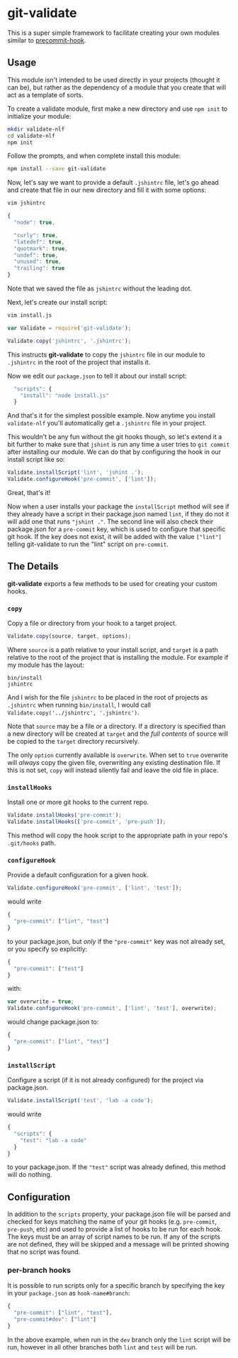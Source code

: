 # git-validate

This is a super simple framework to facilitate creating your own modules similar to [precommit-hook](https://github.com/nlf/precommit-hook).

## Usage

This module isn't intended to be used directly in your projects (thought it can be), but rather as the dependency of a module that you create that will act as a template of sorts.

To create a validate module, first make a new directory and use `npm init` to initialize your module:

```bash
mkdir validate-nlf
cd validate-nlf
npm init
```

Follow the prompts, and when complete install this module:

```bash
npm install --save git-validate
```

Now, let's say we want to provide a default `.jshintrc` file, let's go ahead and create that file in our new directory and fill it with some options:

```bash
vim jshintrc
```

```javascript
{
  "node": true,

  "curly": true,
  "latedef": true,
  "quotmark": true,
  "undef": true,
  "unused": true,
  "trailing": true
}
```

Note that we saved the file as `jshintrc` without the leading dot.

Next, let's create our install script:

```bash
vim install.js
```

```javascript
var Validate = require('git-validate');

Validate.copy('jshintrc', '.jshintrc');
```

This instructs **git-validate** to copy the `jshintrc` file in our module to `.jshintrc` in the root of the project that installs it.

Now we edit our `package.json` to tell it about our install script:

```javascript
  "scripts": {
    "install": "node install.js"
  }
```

And that's it for the simplest possible example. Now anytime you install `validate-nlf` you'll automatically get a `.jshintrc` file in your project.

This wouldn't be any fun without the git hooks though, so let's extend it a bit further to make sure that `jshint` is run any time a user tries to `git commit` after installing our module. We can do that by configuring the hook in our install script like so:

```javascript
Validate.installScript('lint', 'jshint .');
Validate.configureHook('pre-commit', ['lint']);
```

Great, that's it!

Now when a user installs your package the `installScript` method will see if they already have a script in their package.json named `lint`, if they do not it will add one that runs `"jshint ."`. The second line will also check their package.json for a `pre-commit` key, which is used to configure that specific git hook. If the key does not exist, it will be added with the value `["lint"]` telling git-validate to run the "lint" script on `pre-commit`.


## The Details

**git-validate** exports a few methods to be used for creating your custom hooks.

### `copy`

Copy a file or directory from your hook to a target project.

```javascript
Validate.copy(source, target, options);
```

Where `source` is a path relative to your install script, and `target` is a path relative to the root of the project that is installing the module. For example if my module has the layout:

```
bin/install
jshintrc
```

And I wish for the file `jshintrc` to be placed in the root of projects as `.jshintrc` when running `bin/install`, I would call `Validate.copy('../jshintrc', '.jshintrc')`.

Note that `source` may be a file *or* a directory. If a directory is specified than a new directory will be created at `target` and the *full contents* of source will be copied to the `target` directory recursively.

The only `option` currently available is `overwrite`. When set to `true` overwrite will *always* copy the given file, overwriting any existing destination file. If this is not set, `copy` will instead silently fail and leave the old file in place.


### `installHooks`

Install one or more git hooks to the current repo.

```javascript
Validate.installHooks('pre-commit');
Validate.installHooks(['pre-commit', 'pre-push']);
```

This method will copy the hook script to the appropriate path in your repo's `.git/hooks` path.

### `configureHook`

Provide a default configuration for a given hook.

```javascript
Validate.configureHook('pre-commit', ['lint', 'test']);
```

would write

```javascript
{
  "pre-commit": ["lint", "test"]
}
```

to your package.json, but *only* if the `"pre-commit"` key was not already set, or you specify so explicitly:

```javascript
{
  "pre-commit": ["test"]
}
```

with:

```javascript
var overwrite = true;
Validate.configureHook('pre-commit', ['lint', 'test'], overwrite);
```

would change package.json to:

```javascript
{
  "pre-commit": ["lint", "test"]
}
```


### `installScript`

Configure a script (if it is not already configured) for the project via package.json.

```javascript
Validate.installScript('test', 'lab -a code');
```

would write

```javascript
{
  "scripts": {
    "test": "lab -a code"
  }
}
```

to your package.json. If the `"test"` script was already defined, this method will do nothing.


## Configuration

In addition to the `scripts` property, your package.json file will be parsed and checked for keys matching the name of your git hooks (e.g. `pre-commit`, `pre-push`, etc) and used to provide a list of hooks to be run for each hook. The keys must be an array of script names to be run. If any of the scripts are not defined, they will be skipped and a message will be printed showing that no script was found.

### per-branch hooks

It is possible to run scripts only for a specific branch by specifying the key in your `package.json` as `hook-name#branch`:

```javascript
{
  "pre-commit": ["lint", "test"],
  "pre-commit#dev": ["lint"]
}
```

In the above example, when run in the `dev` branch only the `lint` script will be run, however in all other branches both `lint` and `test` will be run.
